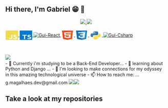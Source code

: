 ## Hi there, I'm Gabriel 😁 👋
<div align="center">
  <a href="https://github.com/GMN-dev">
  <img height="180em" src="https://github-readme-stats.vercel.app/api?username=GMN-dev&show_icons=true&theme=tokyonight&include_all_commits=true&count_private=true"/>
  <img height="180em" src="https://github-readme-stats.vercel.app/api/top-langs/?username=GMN-dev&layout=compact&langs_count=7&theme=tokyonight"/>
</div>
<div style="display: inline_block"><br>
  <img align="center" alt="Gui-Js" height="30" width="40" src="https://raw.githubusercontent.com/devicons/devicon/master/icons/javascript/javascript-plain.svg">
  <img align="center" alt="Gui-Ts" height="30" width="40" src="https://raw.githubusercontent.com/devicons/devicon/master/icons/typescript/typescript-plain.svg">
  <img align="center" alt="Gui-React" height="30" width="40" src="https://user-images.githubusercontent.com/47038612/151218734-9d3aa831-6771-47c8-b686-bb664bc9e061.svg">
  <img align="center" alt="Gui-HTML" height="30" width="40" src="https://raw.githubusercontent.com/devicons/devicon/master/icons/html5/html5-original.svg">
  <img align="center" alt="Gui-CSS" height="30" width="40" src="https://raw.githubusercontent.com/devicons/devicon/master/icons/css3/css3-original.svg">
  <img align="center" alt="Gui-Python" height="30" width="40" src="https://raw.githubusercontent.com/devicons/devicon/master/icons/python/python-original.svg">
  <img align="center" alt="Gui-Csharp" height="30" width="40" src="https://user-images.githubusercontent.com/47038612/151221183-1c2801b6-efda-4a13-b0fa-712228c8f08d.svg">
</div>
  
  ##
 
<div> 
<br>
  <a href="https://www.linkedin.com/in/gabriel-magalh%C3%A3es-b98a341ab/" target="_blank"><img src="https://img.shields.io/badge/-LinkedIn-%230077B5?style=for-the-badge&logo=linkedin&logoColor=white" target="_blank"></a> 
</div>
- 🔭 Currently i'm studying to be a Back-End Developer...
- 🌱 learning about Python and Django ...
- 👯 I'm looking to make connections for my odyssey in this amazing technological universe
- 📫 How to reach me: ... g.magalhaes.dev@gmail.com
<img src="https://img.shields.io/badge/Django-092E20?style=for-the-badge&logo=django&logoColor=green" /><img src="https://img.shields.io/badge/django%20rest-ff1709?style=for-the-badge&logo=django&logoColor=white" />
<h2> Take a look at my repositories<h2/> 

